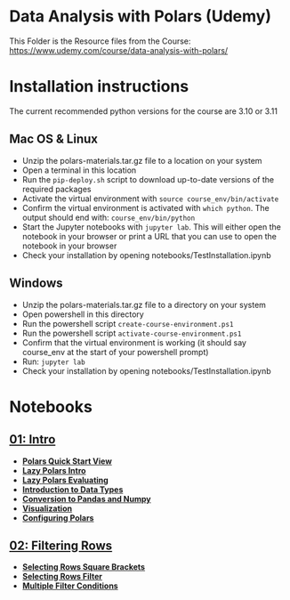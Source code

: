 # Data Analysis with Polars (Udemy)
This Folder is the Resource files from the Course: https://www.udemy.com/course/data-analysis-with-polars/

# Installation instructions
The current recommended python versions for the course are 3.10 or 3.11

## Mac OS & Linux
- Unzip the polars-materials.tar.gz file to a location on your system
- Open a terminal in this location
- Run the `pip-deploy.sh` script to download up-to-date versions of the required packages
- Activate the virtual environment with `source course_env/bin/activate`
- Confirm the virtual environment is activated with `which python`. The output should end with: `course_env/bin/python`
- Start the Jupyter notebooks with `jupyter lab`. This will either open the notebook in your browser or print a URL that you can use to open the notebook in your browser
- Check your installation by opening notebooks/TestInstallation.ipynb


## Windows
- Unzip the polars-materials.tar.gz file to a directory on your system
- Open powershell in this directory
- Run the powershell script `create-course-environment.ps1`
- Run the powershell script `activate-course-environment.ps1`
- Confirm that the virtual environment is working (it should say course_env at the start of your powershell prompt)
- Run: `jupyter lab` 
- Check your installation by opening notebooks/TestInstallation.ipynb

# Notebooks

## [01: Intro](https://github.com/renan-peres/python/blob/main/Polars/02-polars-materials-course/notebooks/01_intro)
- **[Polars Quick Start View](https://github.com/renan-peres/python/blob/main/Polars/02-polars-materials-course/notebooks/01_intro/01-PolarsQuickstart.ipynb)**
- **[Lazy Polars Intro](https://github.com/renan-peres/python/blob/main/Polars/02-polars-materials-course/notebooks/01_intro/02-LazyPolarsIntro.ipynb)** 
- **[Lazy Polars Evaluating](https://github.com/renan-peres/python/blob/main/Polars/02-polars-materials-course/notebooks/01_intro/03-LazyPolarsEvaluating.ipynb)** 
- **[Introduction to Data Types](https://github.com/renan-peres/python/blob/main/Polars/02-polars-materials-course/notebooks/01_intro/04-IntroductionToDataTypes.ipynb)**
- **[Conversion to Pandas and Numpy](https://github.com/renan-peres/python/blob/main/Polars/02-polars-materials-course/notebooks/01_intro/06-ConversionPandasNumpy.ipynb)** 
- **[Visualization](https://github.com/renan-peres/python/blob/main/Polars/02-polars-materials-course/07-Visualisation.ipynb)**  
- **[Configuring Polars](https://github.com/renan-peres/python/blob/main/Polars/02-polars-materials-course/08-ConfiguringPolars.ipynb)**    

## [02: Filtering Rows](https://github.com/renan-peres/python/blob/main/Polars/02-polars-materials-course/02_filtering_rows)
- **[Selecting Rows Square Brackets](https://github.com/renan-peres/python/blob/main/Polars/02-polars-materials-course/notebooks/02_filtering_rows/01-SelectingRowsSquareBrackets.ipynb)** 
- **[Selecting Rows Filter](https://github.com/renan-peres/python/blob/main/Polars/02-polars-materials-course/notebooks/02_filtering_rows/02-SelectingRowsFilter.ipynb)**  
- **[Multiple Filter Conditions](https://github.com/renan-peres/python/blob/main/Polars/02-polars-materials-course/notebooks/02_filtering_rows/03-MultipleFilterConditions.ipynb)** 
